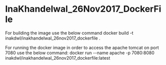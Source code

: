 # InaKhandelwal_26Nov2017_DockerFile

For building the image use the below command
docker build -t inakdwl/inakhandelwal_26nov2017_dockerfile .

For running the docker image in order to access the apache tomcat on port 7080 use the below command:
docker run --name apache -p 7080:8080 inakdwl/inakhandelwal_26nov2017_dockerfile:latest
